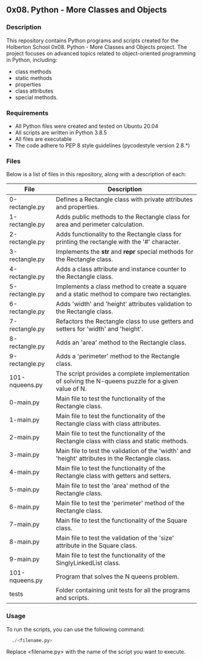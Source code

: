 ## 0x08. Python - More Classes and Objects

### Description
This repository contains Python programs and scripts created for the Holberton School 0x08. Python - More Classes and Objects project. The project focuses on advanced topics related to object-oriented programming in Python, including:
- class methods
- static methods
- properties
- class attributes
- special methods.


### Requirements
- All Python files were created and tested on Ubuntu 20.04
- All scripts are written in Python 3.8.5
- All files are executable
- The code adhere to PEP 8 style guidelines (pycodestyle version 2.8.*)

### Files
Below is a list of files in this repository, along with a description of each:

| File                  | Description                                    |
|-----------------------|------------------------------------------------|
| 0-rectangle.py        | Defines a Rectangle class with private attributes and properties.    |
| 1-rectangle.py        | Adds public methods to the Rectangle class for area and perimeter calculation.  |
| 2-rectangle.py        | Adds functionality to the Rectangle class for printing the rectangle with the '#' character. |
| 3-rectangle.py        | Implements the __str__ and __repr__ special methods for the Rectangle class. |
| 4-rectangle.py        | Adds a class attribute and instance counter to the Rectangle class. |
| 5-rectangle.py        | Implements a class method to create a square and a static method to compare two rectangles. |
| 6-rectangle.py        | Adds 'width' and 'height' attributes validation to the Rectangle class. |
| 7-rectangle.py        | Refactors the Rectangle class to use getters and setters for 'width' and 'height'. |
| 8-rectangle.py        | Adds an 'area' method to the Rectangle class. |
| 9-rectangle.py        | Adds a 'perimeter' method to the Rectangle class. |
| 101-nqueens.py        | The script provides a complete implementation of solving the N-queens puzzle for a given value of N. |
| 0-main.py             | Main file to test the functionality of the Rectangle class. |
| 1-main.py             | Main file to test the functionality of the Rectangle class with class attributes. |
| 2-main.py             | Main file to test the functionality of the Rectangle class with class and static methods. |
| 3-main.py             | Main file to test the validation of the 'width' and 'height' attributes in the Rectangle class. |
| 4-main.py             | Main file to test the functionality of the Rectangle class with getters and setters. |
| 5-main.py             | Main file to test the 'area' method of the Rectangle class. |
| 6-main.py             | Main file to test the 'perimeter' method of the Rectangle class. |
| 7-main.py            | Main file to test the functionality of the Square class. |
| 8-main.py            | Main file to test the validation of the 'size' attribute in the Square class. |
| 9-main.py           | Main file to test the functionality of the SinglyLinkedList class. |
| 101-nqueens.py        | Program that solves the N queens problem. |
| tests                | Folder containing unit tests for all the programs and scripts. |

### Usage
To run the scripts, you can use the following command:

```python
  ./<filename.py>
```
Replace <filename.py> with the name of the script you want to execute.
